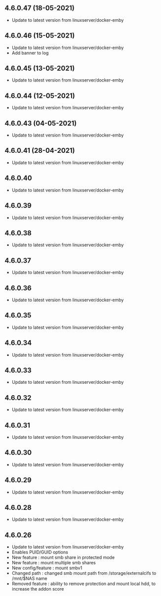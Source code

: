 
## 4.6.0.47 (18-05-2021)
- Update to latest version from linuxserver/docker-emby

## 4.6.0.46 (15-05-2021)
- Update to latest version from linuxserver/docker-emby
- Add banner to log

## 4.6.0.45 (13-05-2021)
- Update to latest version from linuxserver/docker-emby

## 4.6.0.44 (12-05-2021)
- Update to latest version from linuxserver/docker-emby

## 4.6.0.43 (04-05-2021)
- Update to latest version from linuxserver/docker-emby

## 4.6.0.41 (28-04-2021)
- Update to latest version from linuxserver/docker-emby

## 4.6.0.40
- Update to latest version from linuxserver/docker-emby

## 4.6.0.39
- Update to latest version from linuxserver/docker-emby

## 4.6.0.38
- Update to latest version from linuxserver/docker-emby

## 4.6.0.37
- Update to latest version from linuxserver/docker-emby

## 4.6.0.36
- Update to latest version from linuxserver/docker-emby

## 4.6.0.35
- Update to latest version from linuxserver/docker-emby

## 4.6.0.34
- Update to latest version from linuxserver/docker-emby

## 4.6.0.33
- Update to latest version from linuxserver/docker-emby

## 4.6.0.32
- Update to latest version from linuxserver/docker-emby

## 4.6.0.31
- Update to latest version from linuxserver/docker-emby
 
## 4.6.0.30
- Update to latest version from linuxserver/docker-emby
 
## 4.6.0.29
- Update to latest version from linuxserver/docker-emby

## 4.6.0.28
- Update to latest version from linuxserver/docker-emby
 
## 4.6.0.26
- Update to latest version from linuxserver/docker-emby
- Enables PUID/GUID options
- New feature : mount smb share in protected mode
- New feature : mount multiple smb shares
- New config/feature : mount smbv1
- Changed path : changed smb mount path from /storage/externalcifs to /mnt/$NAS name
- Removed feature : ability to remove protection and mount local hdd, to increase the addon score
